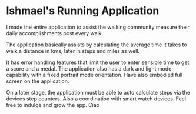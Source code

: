 # Ishmael's Running Application
I made the entire application to assist the walking community measure their daily accomplishments post every walk.

The application basically assists by calculating the average time it takes to walk
a distance in kms, later in steps and miles as well.

It has error handling features that limit the user to enter sensible time to get a score and a medal.
The application also has a dark and light mode capability with a fixed portrait mode orientation. 
Have also embodied full screen on the application.

On a later stage, the application must be able to auto calculate steps via the devices step counters.
Also a coordination with smart watch devices.
Feel free to indulge and grow the app. Ciao
